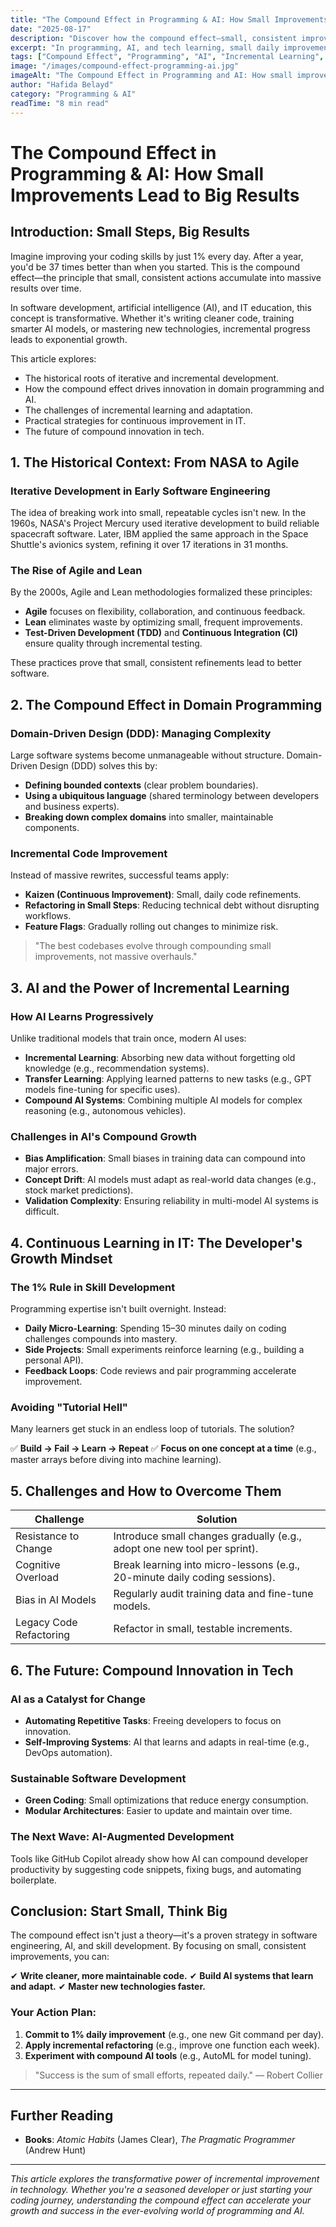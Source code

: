 ```yaml
---
title: "The Compound Effect in Programming & AI: How Small Improvements Lead to Big Results"
date: "2025-08-17"
description: "Discover how the compound effect—small, consistent improvements—transforms programming, AI, and learning. Learn strategies for exponential growth in tech."
excerpt: "In programming, AI, and tech learning, small daily improvements compound into massive success. This article explores how iterative development, incremental AI training, and continuous learning create long-term mastery. Learn practical strategies to apply the compound effect in your work."
tags: ["Compound Effect", "Programming", "AI", "Incremental Learning", "Software Development", "Tech Growth", "Continuous Improvement", "Machine Learning", "Agile Development"]
image: "/images/compound-effect-programming-ai.jpg"
imageAlt: "The Compound Effect in Programming and AI: How small improvements stack over time like code blocks or a staircase graph"
author: "Hafida Belayd"
category: "Programming & AI"
readTime: "8 min read"
---
```


# The Compound Effect in Programming & AI: How Small Improvements Lead to Big Results

## Introduction: Small Steps, Big Results

Imagine improving your coding skills by just 1% every day. After a year, you'd be 37 times better than when you started. This is the compound effect—the principle that small, consistent actions accumulate into massive results over time.

In software development, artificial intelligence (AI), and IT education, this concept is transformative. Whether it's writing cleaner code, training smarter AI models, or mastering new technologies, incremental progress leads to exponential growth.

This article explores:

- The historical roots of iterative and incremental development.
- How the compound effect drives innovation in domain programming and AI.
- The challenges of incremental learning and adaptation.
- Practical strategies for continuous improvement in IT.
- The future of compound innovation in tech.

## 1. The Historical Context: From NASA to Agile

### Iterative Development in Early Software Engineering

The idea of breaking work into small, repeatable cycles isn't new. In the 1960s, NASA's Project Mercury used iterative development to build reliable spacecraft software. Later, IBM applied the same approach in the Space Shuttle's avionics system, refining it over 17 iterations in 31 months.

### The Rise of Agile and Lean

By the 2000s, Agile and Lean methodologies formalized these principles:

- **Agile** focuses on flexibility, collaboration, and continuous feedback.
- **Lean** eliminates waste by optimizing small, frequent improvements.
- **Test-Driven Development (TDD)** and **Continuous Integration (CI)** ensure quality through incremental testing.

These practices prove that small, consistent refinements lead to better software.

## 2. The Compound Effect in Domain Programming

### Domain-Driven Design (DDD): Managing Complexity

Large software systems become unmanageable without structure. Domain-Driven Design (DDD) solves this by:

- **Defining bounded contexts** (clear problem boundaries).
- **Using a ubiquitous language** (shared terminology between developers and business experts).
- **Breaking down complex domains** into smaller, maintainable components.

### Incremental Code Improvement

Instead of massive rewrites, successful teams apply:

- **Kaizen (Continuous Improvement)**: Small, daily code refinements.
- **Refactoring in Small Steps**: Reducing technical debt without disrupting workflows.
- **Feature Flags**: Gradually rolling out changes to minimize risk.

> "The best codebases evolve through compounding small improvements, not massive overhauls."

## 3. AI and the Power of Incremental Learning

### How AI Learns Progressively

Unlike traditional models that train once, modern AI uses:

- **Incremental Learning**: Absorbing new data without forgetting old knowledge (e.g., recommendation systems).
- **Transfer Learning**: Applying learned patterns to new tasks (e.g., GPT models fine-tuning for specific uses).
- **Compound AI Systems**: Combining multiple AI models for complex reasoning (e.g., autonomous vehicles).

### Challenges in AI's Compound Growth

- **Bias Amplification**: Small biases in training data can compound into major errors.
- **Concept Drift**: AI models must adapt as real-world data changes (e.g., stock market predictions).
- **Validation Complexity**: Ensuring reliability in multi-model AI systems is difficult.

## 4. Continuous Learning in IT: The Developer's Growth Mindset

### The 1% Rule in Skill Development

Programming expertise isn't built overnight. Instead:

- **Daily Micro-Learning**: Spending 15–30 minutes daily on coding challenges compounds into mastery.
- **Side Projects**: Small experiments reinforce learning (e.g., building a personal API).
- **Feedback Loops**: Code reviews and pair programming accelerate improvement.

### Avoiding "Tutorial Hell"

Many learners get stuck in an endless loop of tutorials. The solution?

✅ **Build → Fail → Learn → Repeat**
✅ **Focus on one concept at a time** (e.g., master arrays before diving into machine learning).

## 5. Challenges and How to Overcome Them

| Challenge | Solution |
|-----------|----------|
| Resistance to Change | Introduce small changes gradually (e.g., adopt one new tool per sprint). |
| Cognitive Overload | Break learning into micro-lessons (e.g., 20-minute daily coding sessions). |
| Bias in AI Models | Regularly audit training data and fine-tune models. |
| Legacy Code Refactoring | Refactor in small, testable increments. |

## 6. The Future: Compound Innovation in Tech

### AI as a Catalyst for Change

- **Automating Repetitive Tasks**: Freeing developers to focus on innovation.
- **Self-Improving Systems**: AI that learns and adapts in real-time (e.g., DevOps automation).

### Sustainable Software Development

- **Green Coding**: Small optimizations that reduce energy consumption.
- **Modular Architectures**: Easier to update and maintain over time.

### The Next Wave: AI-Augmented Development

Tools like GitHub Copilot already show how AI can compound developer productivity by suggesting code snippets, fixing bugs, and automating boilerplate.

## Conclusion: Start Small, Think Big

The compound effect isn't just a theory—it's a proven strategy in software engineering, AI, and skill development. By focusing on small, consistent improvements, you can:

✔ **Write cleaner, more maintainable code.**
✔ **Build AI systems that learn and adapt.**
✔ **Master new technologies faster.**

### Your Action Plan:

1. **Commit to 1% daily improvement** (e.g., one new Git command per day).
2. **Apply incremental refactoring** (e.g., improve one function each week).
3. **Experiment with compound AI tools** (e.g., AutoML for model tuning).

> "Success is the sum of small efforts, repeated daily." — Robert Collier

---

## Further Reading

- **Books**: *Atomic Habits* (James Clear), *The Pragmatic Programmer* (Andrew Hunt)

---

*This article explores the transformative power of incremental improvement in technology. Whether you're a seasoned developer or just starting your coding journey, understanding the compound effect can accelerate your growth and success in the ever-evolving world of programming and AI.*
